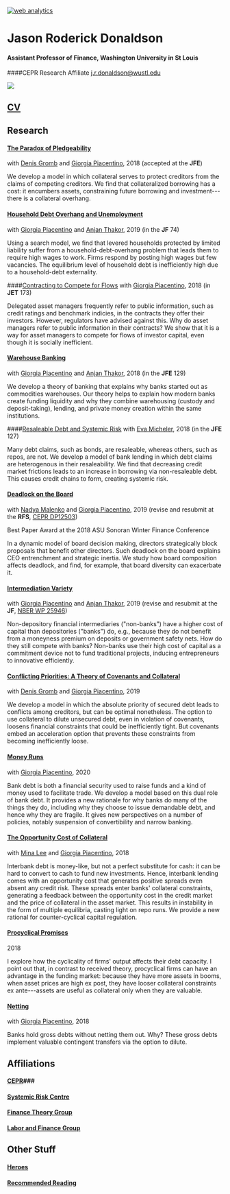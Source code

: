 

<!---
 Start of StatCounter Code for Default Guide 
 -->
 
<script type="text/javascript">
var sc_project=8924220; 
var sc_invisible=1; 
var sc_security="22994e8d"; 
var scJsHost = (("https:" == document.location.protocol) ?
"https://secure." : "http://www.");
document.write("<sc"+"ript type='text/javascript' src='" +
scJsHost+
"statcounter.com/counter/counter.js'></"+"script>");
</script>
<noscript><div class="statcounter"><a title="web analytics"
href="http://statcounter.com/" target="_blank"><img
class="statcounter"
src="//c.statcounter.com/8924220/0/22994e8d/1/" alt="web
analytics"></a></div></noscript>
<!-- End of StatCounter Code for Default Guide -->
# Jason Roderick Donaldson #
#### Assistant Professor of Finance, Washington University in St Louis
####CEPR Research Affiliate 
j.r.donaldson@wustl.edu

![][picture]

## [CV][cv] ##

## Research ##

<!----

your comment goes here
and here
and here
 --->
 
 
 
#### [The Paradox of Pledgeability][Paradox] 
with  [Denis Gromb][denis]  and [Giorgia Piacentino][giorgia], 2018 (accepted at the **JFE**)

We develop a model in which collateral serves to protect creditors from the claims of competing creditors. We find that collateralized borrowing has a cost: it encumbers assets, constraining future borrowing and investment---there is a collateral overhang.




#### [Household Debt Overhang and Unemployment][HHD] 

with [Giorgia Piacentino][giorgia] and [Anjan Thakor][anjan], 2019 (in the **JF** 74)

Using a search model, we find that levered households protected by limited liability suffer from a household-debt-overhang problem that leads them to require high wages to work. Firms respond by posting high wages but few vacancies.   The equilibrium level of household debt is inefficiently high due to a household-debt externality.

<!----
NB: the working paper version focused on household risk-shifting, rather than debt overhang.  It is retitled [Household Risk-shifting in the Labor Market] [BL].
-->

####[Contracting to Compete for Flows][m] 
with [Giorgia Piacentino][giorgia], 2018 (in **JET** 173)

Delegated asset managers frequently refer to public information, such as credit ratings and benchmark indicies, in the contracts they offer their investors. However, regulators have advised against this. Why do asset managers refer to public information in their contracts? We show that it is a way for asset managers to compete for flows of investor capital, even though it is socially inefficient.


#### [Warehouse Banking][WB] 
with [Giorgia Piacentino][giorgia] and [Anjan Thakor][anjan], 2018 (in the  **JFE** 129)

We develop a theory of banking that explains why banks started out as commodities warehouses. Our theory helps to explain how modern banks create funding liquidity and why they combine warehousing (custody and deposit-taking), lending, and private money creation within the same institutions.



####[Resaleable Debt and Systemic Risk][n] 
with [Eva Micheler][eva], 2018 (in the **JFE** 127)


Many debt claims, such as bonds, are resaleable, whereas others, such as repos, are not. We develop a model of bank lending in which debt claims are heterogenous in their resaleability. We find that decreasing credit market frictions leads to an increase in borrowing via non-resaleable debt.  This causes credit chains to form, creating systemic risk.


#### [Deadlock on the Board][DL] 

with [Nadya Malenko][nadya] and [Giorgia Piacentino][giorgia], 2019 (revise and resubmit at the **RFS**, [CEPR DP12503][DLCEPR])

Best Paper Award at the 2018 ASU Sonoran Winter Finance Conference

In a dynamic model of board decision making, directors strategically block proposals that benefit other directors. Such deadlock on the board explains CEO entrenchment and strategic inertia. We study how board composition affects deadlock, and find, for example, that board diversity can exacerbate it.




#### [Intermediation Variety][IV] 
with [Giorgia Piacentino][giorgia] and [Anjan Thakor][anjan], 2019 (revise and resubmit at the **JF**, [NBER WP 25946][IVNBER])

Non-depository financial intermediaries ("non-banks") have a higher cost of capital than depositories ("banks") do, e.g., because they do not benefit from a moneyness premium on deposits or government safety nets. How do they still compete with banks?  Non-banks use their high cost of capital as a commitment device not to fund traditional projects, inducing entrepreneurs to innovative efficiently.


#### [Conflicting Priorities: A Theory of Covenants and Collateral][Priorities] 
with  [Denis Gromb][denis]  and [Giorgia Piacentino][giorgia], 2019

We develop a model in which the absolute priority of secured debt leads to conflicts among creditors, but can be optimal nonetheless.  The option to use collateral to dilute unsecured debt, even in  violation of covenants, loosens financial constraints that could be inefficiently tight.  But covenants embed an acceleration option that prevents these constraints from becoming inefficiently loose.

#### [Money Runs][MR] 

with [Giorgia Piacentino][giorgia], 2020

Bank debt is both a financial security used to raise funds and a kind of money used to facilitate trade. We develop a model based on this dual role of bank debt. It provides a new rationale for why banks do many of the things they do, including why they choose to issue demandable debt, and hence why they are fragile. It gives new perspectives on a number of policies, notably suspension of convertibility and narrow banking. 





 
#### [The Opportunity Cost of Collateral][OC] 

with [Mina Lee][mina] and [Giorgia Piacentino][giorgia], 2018


Interbank debt is money-like, but not a perfect substitute for cash: it can be hard to convert to cash to fund new investments. Hence, interbank lending comes with an opportunity cost that generates positive spreads even absent any credit risk. These spreads enter banks' collateral constraints, generating a feedback between the opportunity cost in the credit market and the price of collateral in the asset market. This results in instability in the form of multiple equilibria, casting light on repo runs. We provide a new rational for counter-cyclical capital regulation.

 







#### [Procyclical Promises][PP] 

2018


I explore how the cyclicality of firms' output affects their debt capacity. I point out that, in contrast to received theory, procyclical firms can have an advantage in the funding market: because they have more assets in booms, when asset prices are high ex post, they have looser collateral constraints ex ante---assets are useful as collateral only when they are valuable. 

#### [Netting][N] 

with [Giorgia Piacentino][giorgia], 2018

Banks hold gross debts without netting them out.  Why?  These gross debts implement valuable contingent transfers via the option to dilute.












## Affiliations ##

#### [CEPR][cepr]###

#### [Systemic Risk Centre][src] ###

#### [Finance Theory Group][ftg]

#### [Labor and Finance Group][lfg]



## Other Stuff ##
#### [Heroes][h] ###

#### [Recommended Reading][rr]








[picture]: img/jrd-picture.jpg


<!---
PAPERS
-->



[DL]:http://jrdonaldson.com/Papers/Donaldson-Malenko-Piacentino-Deadlock.pdf

[DLCEPR]:https://cepr.org/active/publications/discussion_papers/dp.php?dpno=12503

[N]:http://jrdonaldson.com/Papers/Donaldson-Piacentino-Netting.pdf

[MR]:http://jrdonaldson.com/Papers/Donaldson-Piacentino-Money_Runs.pdf

[Priorities]: http://jrdonaldson.com/Papers/Donaldson-Gromb-Piacentino-Priorities.pdf

[WB]:http://jrdonaldson.com/Papers/Donaldson-Piacentino-Thakor-Warehouse_Banking.pdf

[BL]:http://jrdonaldson.com/Papers/Donaldson-Piacentino-Thakor-Banking_and_Labor.pdf

[HHD]:http://jrdonaldson.com/Papers/Donaldson-Piacentino-Thakor-Household_Debt.pdf

[Paradox]: http://jrdonaldson.com/Papers/Donaldson-Gromb-Piacentino-Paradox.pdf

[pp]: http://jrdonaldson.com/Papers/Donaldson-Procyclical_Promises.pdf

[IV]: http://jrdonaldson.com/Papers/Donaldson-Piacentino-Thakor-Intermediation_Variety.pdf

[IVNBER]: https://www.nber.org/papers/w25946


[n]:http://jrdonaldson.com/Papers/Donaldson-Micheler-Resaleable_Debt.pdf

[m]: http://jrdonaldson.com/Papers/Donaldson-Piacentino-Contracting_for_Flows.pdf

[OC]: http://jrdonaldson.com/Papers/Donaldson-Lee-Piacentino-Opportunity_Cost.pdf


<!---
PEOPLE
-->

[giorgia]: http://giorgiapiacentino.com/
[anjan]: http://apps.olin.wustl.edu/faculty/Thakor/index.htm
[eva]: http://www.lse.ac.uk/collections/law/staff/eva-micheler.htm
[JP]: http://www2.lse.ac.uk/finance/people/profiles/jean-PierreZigrand.aspx
[denis]: http://denis.gromb.pagesperso-orange.fr
[nadya]: https://www2.bc.edu/nadya-malenko/
[mina]: https://sites.google.com/view/minalee/home
<!---
AFFILIATIONS 
-->

[cepr]: http://cepr.org
[src]: http://www.systemicrisk.ac.uk
[ftg]: http://www.financetheory.org
[lfg]: https://sites.google.com/site/laborandfinancegroup/


<!---
OTHER STUFF 
-->

[h]: http://jrdonaldson.com/stuff/Heroes/Heroes.html
[rr]: http://jrdonaldson.com/Recommended/A_Short_Path_to_the_Shortest_Path.pdf

<!---
OLD STUFF
-->

[ppii]: http://jrdonaldson.com/Papers/Donaldson-Procyclical_Promises_Instigate_Instability.pdf
[fs]: http://jrdonaldson.com/stuff/FirmSize.pdf
[ppsi]: Donaldson-Collateral_Cyclicality_and_Specific_Investment.pdf
[cv]: http://jrdonaldson.com/stuff/DonaldsonCV.pdf
[or]: http://jrdonaldson.com/stuff/Overrating.pdf
<!--- http://jrdonaldson.com/stuff/Mandates.pdf -->
[rg]: http://jrdonaldson.com/reading_group/reading_group.html





